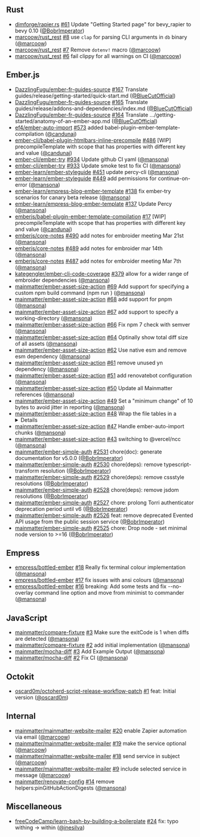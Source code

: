 ## Rust

- [dimforge/rapier.rs] [#61](https://github.com/dimforge/rapier.rs/pull/61)
  Update "Getting Started page" for bevy_rapier to bevy 0.10 ([@BobrImperator])
- [marcoow/rust_rest] [#8](https://github.com/marcoow/rust_rest/pull/8) use
  `clap` for parsing CLI arguments in `db` binary ([@marcoow])
- [marcoow/rust_rest] [#7](https://github.com/marcoow/rust_rest/pull/7) Remove
  `dotenv!` macro ([@marcoow])
- [marcoow/rust_rest] [#6](https://github.com/marcoow/rust_rest/pull/6) fail
  clippy for all warnings on CI ([@marcoow])

## Ember.js

- [DazzlingFugu/ember-fr-guides-source]
  [#167](https://github.com/DazzlingFugu/ember-fr-guides-source/pull/167)
  Translate guides/release/getting-started/quick-start.md ([@BlueCutOfficial])
- [DazzlingFugu/ember-fr-guides-source]
  [#165](https://github.com/DazzlingFugu/ember-fr-guides-source/pull/165)
  Translate guides/release/addons-and-dependencies/index.md ([@BlueCutOfficial])
- [DazzlingFugu/ember-fr-guides-source]
  [#164](https://github.com/DazzlingFugu/ember-fr-guides-source/pull/164)
  Translate .../getting-started/anatomy-of-an-ember-app.md ([@BlueCutOfficial])
- [ef4/ember-auto-import]
  [#573](https://github.com/ef4/ember-auto-import/pull/573) added
  babel-plugin-ember-template-compilation ([@candunaj])
- [ember-cli/babel-plugin-htmlbars-inline-precompile]
  [#486](https://github.com/ember-cli/babel-plugin-htmlbars-inline-precompile/pull/486)
  [WIP] precompileTemplate with scope that has properties with different key and
  value ([@candunaj])
- [ember-cli/ember-try] [#934](https://github.com/ember-cli/ember-try/pull/934)
  Update github CI yaml ([@mansona])
- [ember-cli/ember-try] [#933](https://github.com/ember-cli/ember-try/pull/933)
  Update smoke test to fix CI ([@mansona])
- [ember-learn/ember-styleguide]
  [#451](https://github.com/ember-learn/ember-styleguide/pull/451) update
  percy-cli ([@mansona])
- [ember-learn/ember-styleguide]
  [#449](https://github.com/ember-learn/ember-styleguide/pull/449) add
  permissions for continue-on-error ([@mansona])
- [ember-learn/empress-blog-ember-template]
  [#138](https://github.com/ember-learn/empress-blog-ember-template/pull/138)
  fix ember-try scenarios for canary beta release ([@mansona])
- [ember-learn/empress-blog-ember-template]
  [#137](https://github.com/ember-learn/empress-blog-ember-template/pull/137)
  Update Percy ([@mansona])
- [emberjs/babel-plugin-ember-template-compilation]
  [#17](https://github.com/emberjs/babel-plugin-ember-template-compilation/pull/17)
  [WIP] precompileTemplate with scope that has properties with different key and
  value ([@candunaj])
- [emberjs/core-notes] [#490](https://github.com/emberjs/core-notes/pull/490)
  add notes for embroider meeting Mar 21st ([@mansona])
- [emberjs/core-notes] [#489](https://github.com/emberjs/core-notes/pull/489)
  add notes for embroider mar 14th ([@mansona])
- [emberjs/core-notes] [#487](https://github.com/emberjs/core-notes/pull/487)
  add notes for embroider meeting Mar 7th ([@mansona])
- [kategengler/ember-cli-code-coverage]
  [#379](https://github.com/kategengler/ember-cli-code-coverage/pull/379) allow
  for a wider range of embroider dependencies ([@mansona])
- [mainmatter/ember-asset-size-action]
  [#69](https://github.com/mainmatter/ember-asset-size-action/pull/69) Add
  support for specifying a custom npm build command (npm run <custom>)
  ([@mansona])
- [mainmatter/ember-asset-size-action]
  [#68](https://github.com/mainmatter/ember-asset-size-action/pull/68) add
  support for pnpm ([@mansona])
- [mainmatter/ember-asset-size-action]
  [#67](https://github.com/mainmatter/ember-asset-size-action/pull/67) add
  support to specify a working-directory ([@mansona])
- [mainmatter/ember-asset-size-action]
  [#66](https://github.com/mainmatter/ember-asset-size-action/pull/66) Fix npm 7
  check with semver ([@mansona])
- [mainmatter/ember-asset-size-action]
  [#64](https://github.com/mainmatter/ember-asset-size-action/pull/64) Optinally
  show total diff size of all assets ([@mansona])
- [mainmatter/ember-asset-size-action]
  [#62](https://github.com/mainmatter/ember-asset-size-action/pull/62) Use
  native esm and remove esm dependency ([@mansona])
- [mainmatter/ember-asset-size-action]
  [#61](https://github.com/mainmatter/ember-asset-size-action/pull/61) remove
  unused yn dependency ([@mansona])
- [mainmatter/ember-asset-size-action]
  [#51](https://github.com/mainmatter/ember-asset-size-action/pull/51) add
  renovatebot configuration ([@mansona])
- [mainmatter/ember-asset-size-action]
  [#50](https://github.com/mainmatter/ember-asset-size-action/pull/50) Update
  all Mainmatter references ([@mansona])
- [mainmatter/ember-asset-size-action]
  [#49](https://github.com/mainmatter/ember-asset-size-action/pull/49) Set a
  "minimum change" of 10 bytes to avoid jitter in reporting ([@mansona])
- [mainmatter/ember-asset-size-action]
  [#48](https://github.com/mainmatter/ember-asset-size-action/pull/48) Wrap the
  file tables in a <details> ([@mansona])
- [mainmatter/ember-asset-size-action]
  [#47](https://github.com/mainmatter/ember-asset-size-action/pull/47) Handle
  ember-auto-import chunks ([@mansona])
- [mainmatter/ember-asset-size-action]
  [#43](https://github.com/mainmatter/ember-asset-size-action/pull/43) switching
  to @vercel/ncc ([@mansona])
- [mainmatter/ember-simple-auth]
  [#2531](https://github.com/mainmatter/ember-simple-auth/pull/2531) chore(doc):
  generate documentation for v5.0.0 ([@BobrImperator])
- [mainmatter/ember-simple-auth]
  [#2530](https://github.com/mainmatter/ember-simple-auth/pull/2530)
  chore(deps): remove typescript-transform resolution ([@BobrImperator])
- [mainmatter/ember-simple-auth]
  [#2529](https://github.com/mainmatter/ember-simple-auth/pull/2529)
  chore(deps): remove cssstyle resolutions ([@BobrImperator])
- [mainmatter/ember-simple-auth]
  [#2528](https://github.com/mainmatter/ember-simple-auth/pull/2528)
  chore(deps): remove jsdom resolutions ([@BobrImperator])
- [mainmatter/ember-simple-auth]
  [#2527](https://github.com/mainmatter/ember-simple-auth/pull/2527) chore:
  prolong Torri authenticator deprecation period until v6 ([@BobrImperator])
- [mainmatter/ember-simple-auth]
  [#2526](https://github.com/mainmatter/ember-simple-auth/pull/2526) feat:
  remove deprecated Evented API usage from the public session service
  ([@BobrImperator])
- [mainmatter/ember-simple-auth]
  [#2525](https://github.com/mainmatter/ember-simple-auth/pull/2525) chore: Drop
  node - set minimal node version to >=16 ([@BobrImperator])

## Empress

- [empress/bottled-ember]
  [#18](https://github.com/empress/bottled-ember/pull/18) Really fix terminal
  colour implementation ([@mansona])
- [empress/bottled-ember]
  [#17](https://github.com/empress/bottled-ember/pull/17) fix issues with ansi
  colours ([@mansona])
- [empress/bottled-ember]
  [#16](https://github.com/empress/bottled-ember/pull/16) breaking: Add some
  tests and fix --no-overlay command line option and move from minimist to
  commander ([@mansona])

## JavaScript

- [mainmatter/compare-fixture]
  [#3](https://github.com/mainmatter/compare-fixture/pull/3) Make sure the
  exitCode is 1 when diffs are detected ([@mansona])
- [mainmatter/compare-fixture]
  [#2](https://github.com/mainmatter/compare-fixture/pull/2) add initial
  implementation ([@mansona])
- [mainmatter/mocha-diff] [#3](https://github.com/mainmatter/mocha-diff/pull/3)
  Add Example Output ([@mansona])
- [mainmatter/mocha-diff] [#2](https://github.com/mainmatter/mocha-diff/pull/2)
  Fix CI ([@mansona])

## Octokit

- [oscard0m/octoherd-script-release-workflow-patch]
  [#1](https://github.com/oscard0m/octoherd-script-release-workflow-patch/pull/1)
  feat: Initial version ([@oscard0m])

## Internal

- [mainmatter/mainmatter-website-mailer]
  [#20](https://github.com/mainmatter/mainmatter-website-mailer/pull/20) enable
  Zapier automation via email ([@marcoow])
- [mainmatter/mainmatter-website-mailer]
  [#19](https://github.com/mainmatter/mainmatter-website-mailer/pull/19) make
  the service optional ([@marcoow])
- [mainmatter/mainmatter-website-mailer]
  [#18](https://github.com/mainmatter/mainmatter-website-mailer/pull/18) send
  service in subject ([@marcoow])
- [mainmatter/mainmatter-website-mailer]
  [#9](https://github.com/mainmatter/mainmatter-website-mailer/pull/9) include
  selected service in message ([@marcoow])
- [mainmatter/renovate-config]
  [#14](https://github.com/mainmatter/renovate-config/pull/14) remove
  helpers:pinGitHubActionDigests ([@mansona])

## Miscellaneous

- [freeCodeCamp/learn-bash-by-building-a-boilerplate]
  [#24](https://github.com/freeCodeCamp/learn-bash-by-building-a-boilerplate/pull/24)
  fix: typo withing -> within ([@inesilva])

[@bluecutofficial]: https://github.com/BlueCutOfficial
[@bobrimperator]: https://github.com/BobrImperator
[@candunaj]: https://github.com/candunaj
[@inesilva]: https://github.com/inesilva
[@mansona]: https://github.com/mansona
[@marcoow]: https://github.com/marcoow
[@oscard0m]: https://github.com/oscard0m
[dazzlingfugu/ember-fr-guides-source]:
  https://github.com/DazzlingFugu/ember-fr-guides-source
[dimforge/rapier.rs]: https://github.com/dimforge/rapier.rs
[ef4/ember-auto-import]: https://github.com/ef4/ember-auto-import
[ember-cli/babel-plugin-htmlbars-inline-precompile]:
  https://github.com/ember-cli/babel-plugin-htmlbars-inline-precompile
[ember-cli/ember-try]: https://github.com/ember-cli/ember-try
[ember-learn/ember-styleguide]: https://github.com/ember-learn/ember-styleguide
[ember-learn/empress-blog-ember-template]:
  https://github.com/ember-learn/empress-blog-ember-template
[emberjs/babel-plugin-ember-template-compilation]:
  https://github.com/emberjs/babel-plugin-ember-template-compilation
[emberjs/core-notes]: https://github.com/emberjs/core-notes
[empress/bottled-ember]: https://github.com/empress/bottled-ember
[freecodecamp/learn-bash-by-building-a-boilerplate]:
  https://github.com/freeCodeCamp/learn-bash-by-building-a-boilerplate
[kategengler/ember-cli-code-coverage]:
  https://github.com/kategengler/ember-cli-code-coverage
[mainmatter/compare-fixture]: https://github.com/mainmatter/compare-fixture
[mainmatter/ember-asset-size-action]:
  https://github.com/mainmatter/ember-asset-size-action
[mainmatter/ember-simple-auth]: https://github.com/mainmatter/ember-simple-auth
[mainmatter/mainmatter-website-mailer]:
  https://github.com/mainmatter/mainmatter-website-mailer
[mainmatter/mocha-diff]: https://github.com/mainmatter/mocha-diff
[mainmatter/renovate-config]: https://github.com/mainmatter/renovate-config
[marcoow/rust_rest]: https://github.com/marcoow/rust_rest
[oscard0m/octoherd-script-release-workflow-patch]:
  https://github.com/oscard0m/octoherd-script-release-workflow-patch
